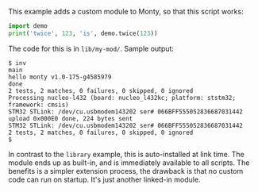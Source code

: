 This example adds a custom module to Monty, so that this script works:

```py
import demo
print('twice', 123, 'is', demo.twice(123))
```

The code for this is in `lib/my-mod/`. Sample output:

```text
$ inv
main
hello monty v1.0-175-g4585979
done
2 tests, 2 matches, 0 failures, 0 skipped, 0 ignored
Processing nucleo-l432 (board: nucleo_l432kc; platform: ststm32; framework: cmsis)
STM32 STLink: /dev/cu.usbmodem143202 ser# 066BFF555052836687031442
upload 0x000E0 done, 224 bytes sent
STM32 STLink: /dev/cu.usbmodem143202 ser# 066BFF555052836687031442
2 tests, 2 matches, 0 failures, 0 skipped, 0 ignored
$
```

In contrast to the `library` example, this is auto-installed at link time.  The
module ends up as built-in, and is immediately available to all scripts.  The
benefits is a simpler extension process, the drawback is that no custom code
can run on startup. It's just another linked-in module.
